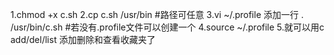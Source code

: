 1.chmod +x c.sh
2.cp c.sh /usr/bin #路径可任意
3.vi ~/.profile 添加一行 . /usr/bin/c.sh #若没有.profile文件可以创建一个
4.source ~/.profile
5.就可以用c add/del/list 添加删除和查看收藏夹了
